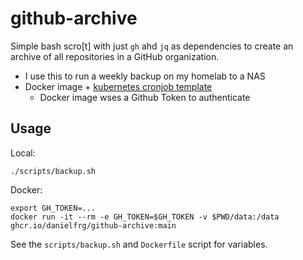 # github-archive

Simple bash scro[t] with just `gh` ahd `jq` as dependencies to create an archive
of all repositories in a GitHub organization.

- I use this to run a weekly backup on my homelab to a NAS
- Docker image + [kubernetes cronjob template](k8s/cronjob.yml)
  - Docker image wses a Github Token to authenticate

## Usage

Local:

```console
./scripts/backup.sh
```

Docker:

```console
export GH_TOKEN=...
docker run -it --rm -e GH_TOKEN=$GH_TOKEN -v $PWD/data:/data ghcr.io/danielfrg/github-archive:main
```

See the `scripts/backup.sh` and `Dockerfile` script for variables.
